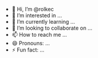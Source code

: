 - 👋 Hi, I’m @rolkec
- 👀 I’m interested in ...
- 🌱 I’m currently learning ...
- 💞️ I’m looking to collaborate on ...
- 📫 How to reach me ...
- 😄 Pronouns: ...
- ⚡ Fun fact: ...

<!---
rolkec/rolkec is a ✨ special ✨ repository because its `README.md` (this file) appears on your GitHub profile.
You can click the Preview link to take a look at your changes.
--->

